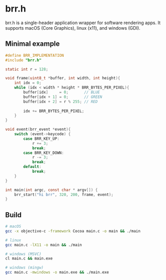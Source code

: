 # brr.h

brr.h is a single-header application wrapper for software rendering apps. It supports macOS (Core Graphics), linux (x11), and windows (GDI). 


## Minimal example

```c
#define BRR_IMPLEMENTATION
#include "brr.h"

static int r = 128;

void frame(uint8_t *buffer, int width, int height){
    int idx = 0;
    while (idx < width * height * BRR_BYTES_PER_PIXEL){
        buffer[idx]     = 0;       // BLUE
        buffer[idx + 1] = 0;       // GREEN
        buffer[idx + 2] = r % 255; // RED
        
        idx += BRR_BYTES_PER_PIXEL;
    }
}

void event(brr_event *event){
    switch (event->keycode) {
        case BRR_KEY_UP:
            r += 3;
            break;
        case BRR_KEY_DOWN:
            r -= 3;
            break;
        default:
            break;
    }
}

int main(int argc, const char * argv[]) {
    brr_start("hi brr", 320, 200, frame, event);
}

```

## Build 
```bash
# macOS
gcc -x objective-c -framework Cocoa main.c -o main && ./main

# linux
gcc main.c -lX11 -o main && ./main

# windows (MSVC)
cl main.c && main.exe

# windows (mingw)
gcc main.c -mwindows -o main.exe && ./main.exe
```
